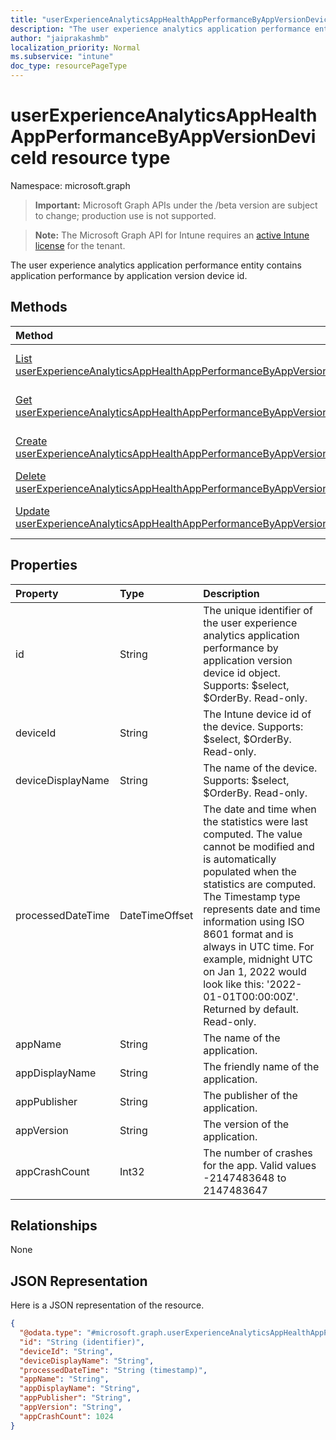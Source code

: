 ```yaml
---
title: "userExperienceAnalyticsAppHealthAppPerformanceByAppVersionDeviceId resource type"
description: "The user experience analytics application performance entity contains application performance by application version device id."
author: "jaiprakashmb"
localization_priority: Normal
ms.subservice: "intune"
doc_type: resourcePageType
---
```


# userExperienceAnalyticsAppHealthAppPerformanceByAppVersionDeviceId resource type

Namespace: microsoft.graph

> **Important:** Microsoft Graph APIs under the /beta version are subject to change; production use is not supported.

> **Note:** The Microsoft Graph API for Intune requires an [active Intune license](https://go.microsoft.com/fwlink/?linkid=839381) for the tenant.

The user experience analytics application performance entity contains application performance by application version device id.

## Methods
|Method|Return Type|Description|
|:---|:---|:---|
|[List userExperienceAnalyticsAppHealthAppPerformanceByAppVersionDeviceIds](../api/intune-devices-userexperienceanalyticsapphealthappperformancebyappversiondeviceid-list.md)|[userExperienceAnalyticsAppHealthAppPerformanceByAppVersionDeviceId](../resources/intune-devices-userexperienceanalyticsapphealthappperformancebyappversiondeviceid.md) collection|List properties and relationships of the [userExperienceAnalyticsAppHealthAppPerformanceByAppVersionDeviceId](../resources/intune-devices-userexperienceanalyticsapphealthappperformancebyappversiondeviceid.md) objects.|
|[Get userExperienceAnalyticsAppHealthAppPerformanceByAppVersionDeviceId](../api/intune-devices-userexperienceanalyticsapphealthappperformancebyappversiondeviceid-get.md)|[userExperienceAnalyticsAppHealthAppPerformanceByAppVersionDeviceId](../resources/intune-devices-userexperienceanalyticsapphealthappperformancebyappversiondeviceid.md)|Read properties and relationships of the [userExperienceAnalyticsAppHealthAppPerformanceByAppVersionDeviceId](../resources/intune-devices-userexperienceanalyticsapphealthappperformancebyappversiondeviceid.md) object.|
|[Create userExperienceAnalyticsAppHealthAppPerformanceByAppVersionDeviceId](../api/intune-devices-userexperienceanalyticsapphealthappperformancebyappversiondeviceid-create.md)|[userExperienceAnalyticsAppHealthAppPerformanceByAppVersionDeviceId](../resources/intune-devices-userexperienceanalyticsapphealthappperformancebyappversiondeviceid.md)|Create a new [userExperienceAnalyticsAppHealthAppPerformanceByAppVersionDeviceId](../resources/intune-devices-userexperienceanalyticsapphealthappperformancebyappversiondeviceid.md) object.|
|[Delete userExperienceAnalyticsAppHealthAppPerformanceByAppVersionDeviceId](../api/intune-devices-userexperienceanalyticsapphealthappperformancebyappversiondeviceid-delete.md)|None|Deletes a [userExperienceAnalyticsAppHealthAppPerformanceByAppVersionDeviceId](../resources/intune-devices-userexperienceanalyticsapphealthappperformancebyappversiondeviceid.md).|
|[Update userExperienceAnalyticsAppHealthAppPerformanceByAppVersionDeviceId](../api/intune-devices-userexperienceanalyticsapphealthappperformancebyappversiondeviceid-update.md)|[userExperienceAnalyticsAppHealthAppPerformanceByAppVersionDeviceId](../resources/intune-devices-userexperienceanalyticsapphealthappperformancebyappversiondeviceid.md)|Update the properties of a [userExperienceAnalyticsAppHealthAppPerformanceByAppVersionDeviceId](../resources/intune-devices-userexperienceanalyticsapphealthappperformancebyappversiondeviceid.md) object.|

## Properties
|Property|Type|Description|
|:---|:---|:---|
|id|String|The unique identifier of the user experience analytics application performance by application version device id object. Supports: $select, $OrderBy. Read-only.|
|deviceId|String|The Intune device id of the device. Supports: $select, $OrderBy. Read-only.|
|deviceDisplayName|String|The name of the device. Supports: $select, $OrderBy. Read-only.|
|processedDateTime|DateTimeOffset|The date and time when the statistics were last computed. The value cannot be modified and is automatically populated when the statistics are computed. The Timestamp type represents date and time information using ISO 8601 format and is always in UTC time. For example, midnight UTC on Jan 1, 2022 would look like this: '2022-01-01T00:00:00Z'. Returned by default. Read-only.|
|appName|String|The name of the application.|
|appDisplayName|String|The friendly name of the application.|
|appPublisher|String|The publisher of the application.|
|appVersion|String|The version of the application.|
|appCrashCount|Int32|The number of crashes for the app. Valid values -2147483648 to 2147483647|

## Relationships
None

## JSON Representation
Here is a JSON representation of the resource.
<!-- {
  "blockType": "resource",
  "keyProperty": "id",
  "@odata.type": "microsoft.graph.userExperienceAnalyticsAppHealthAppPerformanceByAppVersionDeviceId"
}
-->
``` json
{
  "@odata.type": "#microsoft.graph.userExperienceAnalyticsAppHealthAppPerformanceByAppVersionDeviceId",
  "id": "String (identifier)",
  "deviceId": "String",
  "deviceDisplayName": "String",
  "processedDateTime": "String (timestamp)",
  "appName": "String",
  "appDisplayName": "String",
  "appPublisher": "String",
  "appVersion": "String",
  "appCrashCount": 1024
}
```
